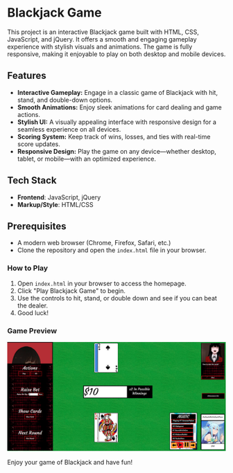 # Blackjack Game

This project is an interactive Blackjack game built with HTML, CSS, JavaScript, and jQuery. It offers a smooth and engaging gameplay experience with stylish visuals and animations. The game is fully responsive, making it enjoyable to play on both desktop and mobile devices.

## Features

- **Interactive Gameplay:** Engage in a classic game of Blackjack with hit, stand, and double-down options.
- **Smooth Animations:** Enjoy sleek animations for card dealing and game actions.
- **Stylish UI:** A visually appealing interface with responsive design for a seamless experience on all devices.
- **Scoring System:** Keep track of wins, losses, and ties with real-time score updates.
- **Responsive Design:** Play the game on any device—whether desktop, tablet, or mobile—with an optimized experience.

## Tech Stack

- **Frontend**: JavaScript, jQuery
- **Markup/Style**: HTML/CSS

## Prerequisites

- A modern web browser (Chrome, Firefox, Safari, etc.)
- Clone the repository and open the `index.html` file in your browser.

### How to Play

1. Open `index.html` in your browser to access the homepage.
2. Click "Play Blackjack Game" to begin.
3. Use the controls to hit, stand, or double down and see if you can beat the dealer.
4. Good luck!

### Game Preview
![Alt text](blackJackScreenshot.png)

Enjoy your game of Blackjack and have fun!
